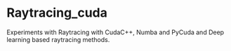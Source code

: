# Raytracing_cuda
Experiments with Raytracing with CudaC++, Numba and PyCuda and Deep learning based raytracing methods.
